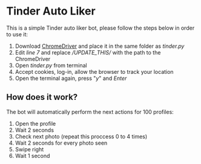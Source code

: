 # Tinder Auto Liker

This is a simple Tinder auto liker bot, please follow the steps below in order to use it:
1. Download [ChromeDriver](https://chromedriver.chromium.org/) and place it in the same folder as *tinder.py*
2. Edit *line 7* and replace */UPDATE_THIS/* with the path to the ChromeDriver
3. Open *tinder.py* from terminal
4. Accept cookies, log-in, allow the browser to track your location
5. Open the terminal again, press "*y*" and *Enter*

## How does it work?
The bot will automatically perform the next actions for 100 profiles:
1. Open the profile
2. Wait 2 seconds
3. Check next photo (repeat this proccess 0 to 4 times)
4. Wait 2 seconds for every photo seen
5. Swipe right
6. Wait 1 second